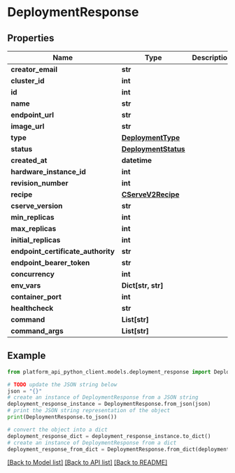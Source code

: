 # DeploymentResponse


## Properties

Name | Type | Description | Notes
------------ | ------------- | ------------- | -------------
**creator_email** | **str** |  | 
**cluster_id** | **int** |  | 
**id** | **int** |  | 
**name** | **str** |  | 
**endpoint_url** | **str** |  | 
**image_url** | **str** |  | [optional] 
**type** | [**DeploymentType**](DeploymentType.md) |  | 
**status** | [**DeploymentStatus**](DeploymentStatus.md) |  | 
**created_at** | **datetime** |  | 
**hardware_instance_id** | **int** |  | 
**revision_number** | **int** |  | 
**recipe** | [**CServeV2Recipe**](CServeV2Recipe.md) |  | 
**cserve_version** | **str** |  | [optional] 
**min_replicas** | **int** |  | 
**max_replicas** | **int** |  | 
**initial_replicas** | **int** |  | [optional] 
**endpoint_certificate_authority** | **str** |  | [optional] 
**endpoint_bearer_token** | **str** |  | [optional] 
**concurrency** | **int** |  | [optional] 
**env_vars** | **Dict[str, str]** |  | [optional] 
**container_port** | **int** |  | 
**healthcheck** | **str** |  | [optional] 
**command** | **List[str]** |  | [optional] 
**command_args** | **List[str]** |  | [optional] 

## Example

```python
from platform_api_python_client.models.deployment_response import DeploymentResponse

# TODO update the JSON string below
json = "{}"
# create an instance of DeploymentResponse from a JSON string
deployment_response_instance = DeploymentResponse.from_json(json)
# print the JSON string representation of the object
print(DeploymentResponse.to_json())

# convert the object into a dict
deployment_response_dict = deployment_response_instance.to_dict()
# create an instance of DeploymentResponse from a dict
deployment_response_from_dict = DeploymentResponse.from_dict(deployment_response_dict)
```
[[Back to Model list]](../README.md#documentation-for-models) [[Back to API list]](../README.md#documentation-for-api-endpoints) [[Back to README]](../README.md)


